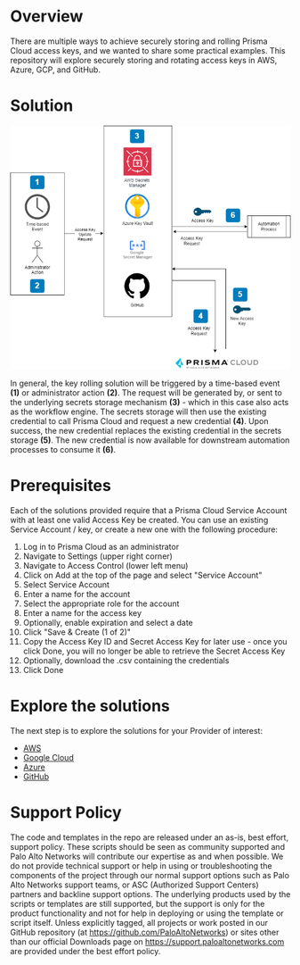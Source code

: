 # Overview
There are multiple ways to achieve securely storing and rolling Prisma Cloud access keys, and we wanted to share some practical examples. This repository will explore securely storing and rotating access keys in AWS, Azure, GCP, and GitHub.

# Solution

![General Solution](./images/access_key_blog-general.png?raw=true "General Solution")

In general, the key rolling solution will be triggered by a time-based event **(1)** or administrator action **(2)**.  The request will be generated by, or sent to the underlying secrets storage mechanism **(3)** - which in this case also acts as the workflow engine. The secrets storage will then use the existing credential to call Prisma Cloud and request a new credential **(4)**.  Upon success, the new credential replaces the existing credential in the secrets storage **(5)**.  The new credential is now available for downstream automation processes to consume it **(6)**.

# Prerequisites

Each of the solutions provided require that a Prisma Cloud Service Account with at least one valid Access Key be created. You can use an existing Service Account / key, or create a new one with the following procedure:
1. Log in to Prisma Cloud as an administrator
2. Navigate to Settings (upper right corner)
3. Navigate to Access Control (lower left menu)
4. Click on Add at the top of the page and select "Service Account"
5. Select Service Account
6. Enter a name for the account
7. Select the appropriate role for the account
8. Enter a name for the access key
9. Optionally, enable expiration and select a date
10. Click "Save & Create (1 of 2)"
11. Copy the Access Key ID and Secret Access Key for later use - once you click Done, you will no longer be able to retrieve the Secret Access Key
12. Optionally, download the .csv containing the credentials
13. Click Done

# Explore the solutions
The next step is to explore the solutions for your Provider of interest:
- [AWS](./aws)
- [Google Cloud](./gcp)
- [Azure](./azure)
- [GitHub](./github)
  
# Support Policy
The code and templates in the repo are released under an as-is, best effort, support policy. These scripts should be seen as community supported and Palo Alto Networks will contribute our expertise as and when possible. We do not provide technical support or help in using or troubleshooting the components of the project through our normal support options such as Palo Alto Networks support teams, or ASC (Authorized Support Centers) partners and backline support options. The underlying products used by the scripts or templates are still supported, but the support is only for the product functionality and not for help in deploying or using the template or script itself. Unless explicitly tagged, all projects or work posted in our GitHub repository (at https://github.com/PaloAltoNetworks) or sites other than our official Downloads page on https://support.paloaltonetworks.com are provided under the best effort policy.
